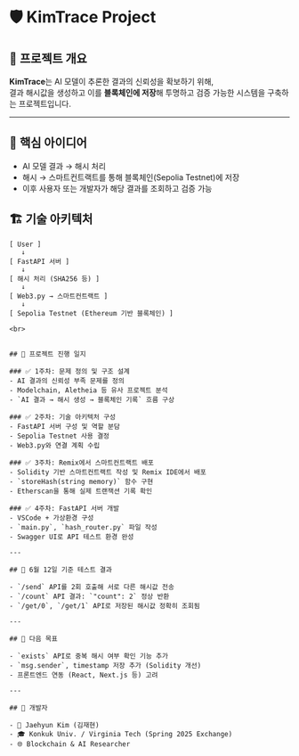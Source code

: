 # 🛡️ KimTrace Project

## 🎯 프로젝트 개요

**KimTrace**는 AI 모델이 추론한 결과의 신뢰성을 확보하기 위해,  
결과 해시값을 생성하고 이를 **블록체인에 저장**해 투명하고 검증 가능한 시스템을 구축하는 프로젝트입니다.

---

## 🧠 핵심 아이디어

- AI 모델 결과 → 해시 처리  
- 해시 → 스마트컨트랙트를 통해 블록체인(Sepolia Testnet)에 저장  
- 이후 사용자 또는 개발자가 해당 결과를 조회하고 검증 가능  



## 🏗️ 기술 아키텍처

```plaintext
[ User ]
   ↓
[ FastAPI 서버 ]
   ↓
[ 해시 처리 (SHA256 등) ]
   ↓
[ Web3.py → 스마트컨트랙트 ]
   ↓
[ Sepolia Testnet (Ethereum 기반 블록체인) ]  

<br>  


## 📅 프로젝트 진행 일지

### ✅ 1주차: 문제 정의 및 구조 설계
- AI 결과의 신뢰성 부족 문제를 정의
- Modelchain, Aletheia 등 유사 프로젝트 분석
- `AI 결과 → 해시 생성 → 블록체인 기록` 흐름 구상

### ✅ 2주차: 기술 아키텍처 구성
- FastAPI 서버 구성 및 역할 분담
- Sepolia Testnet 사용 결정
- Web3.py와 연결 계획 수립

### ✅ 3주차: Remix에서 스마트컨트랙트 배포
- Solidity 기반 스마트컨트랙트 작성 및 Remix IDE에서 배포
- `storeHash(string memory)` 함수 구현
- Etherscan을 통해 실제 트랜잭션 기록 확인

### ✅ 4주차: FastAPI 서버 개발
- VSCode + 가상환경 구성
- `main.py`, `hash_router.py` 파일 작성
- Swagger UI로 API 테스트 환경 완성

---

## 🧪 6월 12일 기준 테스트 결과

- `/send` API를 2회 호출해 서로 다른 해시값 전송  
- `/count` API 결과: `"count": 2` 정상 반환  
- `/get/0`, `/get/1` API로 저장된 해시값 정확히 조회됨

---

## 📌 다음 목표

- `exists` API로 중복 해시 여부 확인 기능 추가
- `msg.sender`, timestamp 저장 추가 (Solidity 개선)
- 프론트엔드 연동 (React, Next.js 등) 고려

---

## 🙌 개발자

- 👤 Jaehyun Kim (김재현)  
- 🎓 Konkuk Univ. / Virginia Tech (Spring 2025 Exchange)  
- 🌐 Blockchain & AI Researcher  
